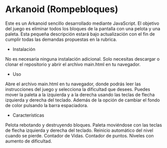 # Arkanoid (Rompebloques)

Este es un Arkanoid sencillo desarrollado mediante JavaScript. El objetivo del juego es eliminar todos los bloques de la pantalla con una pelota y una paleta.
Esta pequeña descripción estará bajo actualización con el fin de cumplir todas las demandas propuestas en la rubrica.

* Instalación

No es necesaria ninguna instalación adicional. Solo necesitas descargar o clonar el repositorio y abrir el archivo main.html en tu navegador.

* Uso

Abre el archivo main.html en tu navegador, donde podrás leer las instrucciones del juego y selecciona la dificultad que desees. Puedes mover la paleta a la izquierda y a la derecha usando las teclas de flecha izquierda y derecha del teclado. Además de la opción de cambiar el fondo de color pulsando la barra espaciadora.

* Características

 Pelota rebotando y destruyendo bloques.
 Paleta moviéndose con las teclas de flecha izquierda y derecha del teclado.
 Reinicio automático del nivel cuando se pierde.
 Contador de Vidas.
 Contador de puntos.
 Niveles con aumento de dificultad.
